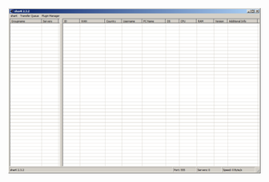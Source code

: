 ![Screenshot](https://raw.githubusercontent.com/Cryakl/Ultimate-RAT-Collection/refs/heads/main/Shark/Shark%202.3.2/Screenshot.png)
